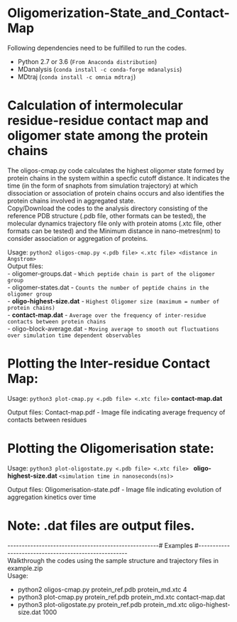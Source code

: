 # Oligomerization-State_and_Contact-Map


Following dependencies need to be fulfilled to run the codes.
  - Python 2.7 or 3.6 (`From Anaconda distribution`)
  - MDanalysis        (`conda install -c conda-forge mdanalysis`)
  - MDtraj            (`conda install -c omnia mdtraj`)

# Calculation of intermolecular residue-residue contact map and oligomer state among the protein chains
The oligos-cmap.py code calculates the highest oligomer state formed by protein chains in the system within a specfic cutoff distance. It indicates the time (in the form of snaphots from simulation trajectory) at which dissociation or association of protein chains occurs and also identifies the protein chains involved in aggregated state.\
Copy/Download the codes to the analysis directory consisting of the reference PDB structure (.pdb file, other formats can be tested), the molecular dynamics trajectory file only with protein atoms (.xtc file, other formats can be tested) and the Minimum distance in nano-metres(nm) to consider association or aggregation of proteins.

Usage: `python2 oligos-cmap.py <.pdb file> <.xtc file> <distance in Angstrom>`\
Output files:\
             -   oligomer-groups.dat       - `Which peptide chain is part of the oligomer group`\
             -   oligomer-states.dat       - `Counts the number of peptide chains in the oligomer group`\
             - **oligo-highest-size.dat**  - `Highest Oligomer size (maximum = number of protein chains)`\
             - **contact-map.dat**         - `Average over the frequency of inter-residue contacts between protein chains`\
             -   oligo-block-average.dat   - `Moving average to smooth out fluctuations over simulation time dependent observables`

# Plotting the Inter-residue Contact Map:

Usage: `python3 plot-cmap.py <.pdb file> <.xtc file>` **contact-map.dat**

Output files: Contact-map.pdf             - Image file indicating average frequency of contacts between residues

# Plotting the Oligomerisation state:

Usage: `python3 plot-oligostate.py <.pdb file> <.xtc file> ` **oligo-highest-size.dat**  `<simulation time in nanoseconds(ns)>`

Output files: Oligomerisation-state.pdf   - Image file indicating evolution of aggregation kinetics over time
  
  
# Note: **<filename>.dat**  files are output files.
-----------------------------------------------------# Examples #-----------------------------------------------------\
Walkthrough the codes using the sample structure and trajectory files in example.zip\
Usage:
- python2 oligos-cmap.py protein_ref.pdb  protein_md.xtc 4
- python3 plot-cmap.py protein_ref.pdb  protein_md.xtc contact-map.dat
- python3 plot-oligostate.py protein_ref.pdb  protein_md.xtc oligo-highest-size.dat 1000
  
  
